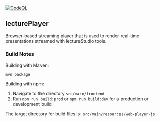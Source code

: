 [![CodeQL](https://github.com/lectureStudio/lecturePlayer/actions/workflows/codeql.yml/badge.svg?branch=main&event=push)](https://github.com/lectureStudio/lecturePlayer/actions/workflows/codeql.yml)

## lecturePlayer

Browser-based streaming player that is used to render real-time presentations streamed with lectureStudio tools.  

### Build Notes

Building with Maven:
```
mvn package
```

Building with npm:

1. Navigate to the directory `src/main/frontend`
2. Run `npm run build:prod` or `npm run build:dev` for a production or development build

The target directory for build files is: `src/main/resources/web-player-js`
